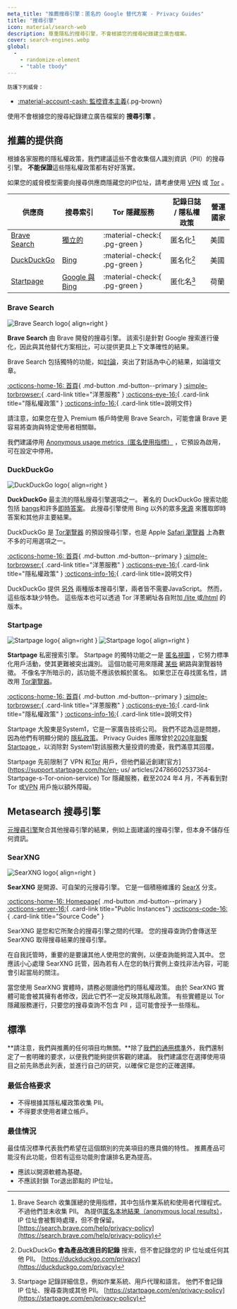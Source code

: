 ```yaml
---
meta_title: "推薦搜尋引擎：匿名的 Google 替代方案 - Privacy Guides"
title: "搜尋引擎"
icon: material/search-web
description: 尊重隱私的搜尋引擎，不會根據您的搜尋紀錄建立廣告檔案。
cover: search-engines.webp
global:
  - 
    - randomize-element
    - "table tbody"
---
```


<small>防護下列威脅：</small>

- [:material-account-cash: 監控資本主義](basics/common-threats.md#surveillance-as-a-business-model ""){.pg-brown}

使用不會根據您的搜尋紀錄建立廣告檔案的 **搜尋引擎** 。

## 推薦的提供商

根據各家服務的隱私權政策，我們建議這些不會收集個人識別資訊（PII）的搜尋引擎。 **不能保證**這些隱私權政策都有好好落實。

如果您的威脅模型需要向搜尋供應商隱藏您的IP位址，請考慮使用 [VPN](vpn.md) 或 [Tor](tor.md) 。

| 供應商                           | 搜尋索引                                                                                                                                                                        | Tor 隱藏服務                      | 記錄日誌 / 隱私權政策 | 營運國家 |
| ----------------------------- | --------------------------------------------------------------------------------------------------------------------------------------------------------------------------- | ----------------------------- | ------------ | ---- |
| [Brave Search](#brave-search) | [獨立的](https://brave.com/search-independence)                                                                                                                                | :material-check:{ .pg-green } | 匿名化[^1]      | 美國   |
| [DuckDuckGo](#duckduckgo)     | [Bing](https://help.duckduckgo.com/results/sources)                                                                                                                         | :material-check:{ .pg-green } | 匿名化[^2]      | 美國   |
| [Startpage](#startpage)       | [Google 與 Bing](https://support.startpage.com/hc/articles/4522435533844-What-is-the-relationship-between-Startpage-and-your-search-partners-like-Google-and-Microsoft-Bing) | :material-check:{ .pg-green } | 匿化名[^3]      | 荷蘭   |

### Brave Search

<div class="admonition recommendation" markdown>

![Brave Search logo](assets/img/search-engines/brave-search.svg){ align=right }

**Brave Search** 由 Brave 開發的搜尋引擎。 該索引是針對 Google 搜索進行優化，因此與其他替代方案相比，可以提供更具上下文準確性的結果。

Brave Search 包括獨特的功能，如[討論](https://search.brave.com/help/discussions)，突出了對話為中心的結果，如論壇文章。

[:octicons-home-16: 首頁](https://search.brave.com){ .md-button .md-button--primary }
[:simple-torbrowser:](https://search.brave4u7jddbv7cyviptqjc7jusxh72uik7zt6adtckl5f4nwy2v72qd.onion){ .card-link title="洋蔥服務" }
[:octicons-eye-16:](https://search.brave.com/help/privacy-policy){ .card-link title="隱私權政策" }
[:octicons-info-16:](https://search.brave.com/help){ .card-link title=說明文件}

</details>

</div>

請注意，如果您在登入 Premium 帳戶時使用 Brave Search，可能會讓 Brave 更容易將查詢與特定使用者相關聯。

我們建議停用 [Anonymous usage metrics（匿名使用指標）](https://search.brave.com/help/usage-metrics) ，它預設為啟用，可在設定中停用。

### DuckDuckGo

<div class="admonition recommendation" markdown>

![DuckDuckGo logo](assets/img/search-engines/duckduckgo.svg){ align=right }

**DuckDuckGo** 最主流的隱私搜尋引擎選項之一。 著名的 DuckDuckGo 搜索功能包括 [bangs](https://duckduckgo.com/bang)和許多[即時答案](https://help.duckduckgo.com/duckduckgo-help-pages/features/instant-answers-and-other-features)。 此搜尋引擎使用 Bing 以外的眾多[來源](https://help.duckduckgo.com/results/sources) 來獲取即時答案和其他非主要結果。

DuckDuckGo 是 [Tor瀏覽器](tor.md#tor-browser) 的預設搜尋引擎，也是 Apple [Safari 瀏覽器](mobile-browsers.md#safari) 上為數不多的可用選項之一。

[:octicons-home-16: 首頁](https://duckduckgo.com){ .md-button .md-button--primary }
[:simple-torbrowser:](https://duckduckgogg42xjoc72x3sjasowoarfbgcmvfimaftt6twagswzczad.onion){ .card-link title="洋蔥服務" }
[:octicons-eye-16:](https://duckduckgo.com/privacy){ .card-link title="隱私權政策" }
[:octicons-info-16:](https://help.duckduckgo.com){ .card-link title=說明文件}

</details>

</div>

DuckDuckGo 提供 [另外](https://help.duckduckgo.com/features/non-javascript) 兩種版本搜尋引擎，兩者皆不需要JavaScript。 然而，這些版本缺少特色。 這些版本也可以透過 Tor 洋蔥網址各自附加[ /lite ](https://duckduckgogg42xjoc72x3sjasowoarfbgcmvfimaftt6twagswzczad.onion/lite)或[/html](https://duckduckgogg42xjoc72x3sjasowoarfbgcmvfimaftt6twagswzczad.onion/html) 的版本。

### Startpage

<div class="admonition recommendation" markdown>

![Startpage logo](assets/img/search-engines/startpage.svg#only-light){ align=right }
![Startpage logo](assets/img/search-engines/startpage-dark.svg#only-dark){ align=right }

**Startpage** 私密搜索引擎。 Startpage 的獨特功能之一是 [匿名視圖](https://startpage.com/en/anonymous-view/) ，它努力標準化用戶活動，使其更難被突出識別。 這個功能可用來隱藏 [某些](https://support.startpage.com/hc/articles/4455540212116-The-Anonymous-View-Proxy-technical-details) 網路與瀏覽器特徵。 不像名字所暗示的，該功能不應該依賴於匿名。 如果您正在尋找匿名性，請改用 [Tor瀏覽器](tor.md#tor-browser)。

[:octicons-home-16: 首頁](https://startpage.com){ .md-button .md-button--primary }
[:simple-torbrowser:](http://startpagel6srwcjlue4zgq3zevrujfaow726kjytqbbjyrswwmjzcqd.onion){ .card-link title="洋蔥服務" }
[:octicons-eye-16:](https://startpage.com/en/privacy-policy){ .card-link title="隱私權政策" }
[:octicons-info-16:](https://support.startpage.com/hc/categories/4481917470356-Startpage-Search-Engine){ .card-link title=說明文件}

</details>

</div>

Startpage 大股東是System1，它是一家廣告技術公司。 我們不認為這是問題，因為他們有明顯分開的 [隱私政策](https://system1.com/terms/privacy-policy)。 Privacy Guides 團隊曾於[2020年聯繫 Startpage ](https://web.archive.org/web/20210118031008/https://blog.privacytools.io/relisting-startpage)，以消除對 System1對該服務大量投資的擔憂，我們滿意其回覆。

Startpage 先前限制了 VPN 和[Tor](tor.md) 用戶，但他們最近創建[官方](https://support.startpage.com/hc/en- us/ articles/24786602537364-Startpage-s-Tor-onion-service) Tor 隱藏服務，截至2024 年4 月，不再看到對Tor 或[VPN](vpn.md) 用戶施以額外障礙。

## Metasearch 搜尋引擎

[元搜尋引擎](https://en.wikipedia.org/wiki/Metasearch_engine)聚合其他搜尋引擎的結果，例如上面建議的搜尋引擎，但本身不儲存任何資訊。

### SearXNG

<div class="admonition recommendation" markdown>

![SearXNG logo](assets/img/search-engines/searxng.svg){ align=right }

**SearXNG** 是開源、可自架的元搜尋引擎。 它是一個積極維護的 [SearX](https://github.com/searx/searx) 分支。

[:octicons-home-16: Homepage](https://searxng.org){ .md-button .md-button--primary }
[:octicons-server-16:](https://searx.space){ .card-link title="Public Instances"}
[:octicons-code-16:](https://github.com/searxng/searxng){ .card-link title="Source Code" }

</details>

</div>

SearXNG 是您和它所聚合的搜尋引擎之間的代理。 您的搜尋查詢仍會傳送至 SearXNG 取得搜尋結果的搜尋引擎。

在自我託管時，重要的是要讓其他人使用您的實例，以便查詢能夠混入其中。 您應該小心處理 SearXNG 託管，因為若有人在您的執行實例上查找非法內容，可能會引起當局的關注。

當您使用 SearXNG 實體時，請務必閱讀他們的隱私權政策。 由於 SearXNG 實體可能會被其擁有者修改，因此它們不一定反映其隱私政策。 有些實體是以 Tor 隱藏服務運行，只要您的搜尋查詢不包含 PII ，這可能會授予一些隱私。

## 標準

**請注意，我們與推薦的任何項目均無關。**除了[我們的通用標準](about/criteria.md)外，我們還制定了一套明確的要求，以便我們能夠提供客觀的建議。 我們建議您在選擇使用項目之前先熟悉此列表，並進行自己的研究，以確保它是您的正確選擇。

### 最低合格要求

- 不得根據其隱私權政策收集 PII。
- 不得要求使用者建立帳戶。

### 最佳情況

最佳情況標準代表我們希望在這個類別的完美項目的應具備的特性。 推薦產品可能沒有此功能，但若有這些功能則會讓排名更為提高。

- 應該以開源軟體為基礎。
- 不應該封鎖 Tor退出節點的 IP位址。

[^1]: Brave Search 收集匯總的使用指標，其中包括作業系統和使用者代理程式。 不過他們並未收集 PII。 為提供[匿名本地結果（anonymous local results）](https://search.brave.com/help/anonymous-local-results)，IP 位址會被暫時處理，但不會保留。 [https://search.brave.com/help/privacy-policy](https://search.brave.com/help/privacy-policy)
[^2]: DuckDuckGo **會為產品改進目的記錄** 搜索，但不會記錄您的 IP 位址或任何其他 PII。 [https://duckduckgo.com/privacy](https://duckduckgo.com/privacy)
[^3]: Startpage 記錄詳細信息，例如作業系統、用戶代理和語言。 他們不會記錄 IP 位址、搜尋查詢或其他 PII。 [https://startpage.com/en/privacy-policy](https://startpage.com/en/privacy-policy)
